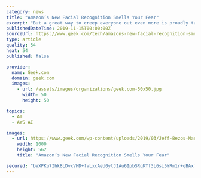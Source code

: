 ```yaml
---
category: news
title: "Amazon’s New Facial Recognition Smells Your Fear"
excerpt: "But a great way to creep everyone out even more is proudly talk about your new fear detection tech. Amazon Rekognition is the company’s controversial face detection and analysis technology. The name alone sounds like it comes from a Paul Verhoeven movie."
publishedDateTime: 2019-11-15T00:00:00Z
sourceUrl: https://www.geek.com/tech/amazons-new-facial-recognition-smells-your-fear-1800027/
type: article
quality: 54
heat: 54
published: false

provider:
  name: Geek.com
  domain: geek.com
  images:
    - url: /assets/images/organizations/geek.com-50x50.jpg
      width: 50
      height: 50

topics:
  - AI
  - AWS AI

images:
  - url: https://www.geek.com/wp-content/uploads/2019/03/Jeff-Bezos-Mars-Conference.jpg
    width: 1000
    height: 562
    title: "Amazon’s New Facial Recognition Smells Your Fear"

secured: "bVXPKu7Ihk8LDvxVHD+fvLxcAeU0ytJIAu6IpbSRqKTf3L6si5YRm1r+qBAxfNvRJcmxrtXvlXLiBBe9arqIFD96iQxHqz8kZ7vmImnQI8S/zSKhE96xyPZEVHtHrklgBE92QrCzKkJA+DTSqRk1JhBRXx0SOkT13Q3RdnGbC00duZu15DR6nRrKHmW9n2RXGxMa1hbxxrhMxBDhyYkuwU9Fi2vh3d1oVeJSbUequsx2yPlcZon8NMrfGTaD9wyzppMPq1sWYPmByZoD1e+s7A==;GFn3t73IdRfkQ+CcdEVNbg=="
---
```


